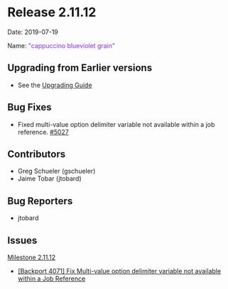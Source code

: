 # Release 2.11.12

Date: 2019-07-19

Name: <span style="color: blueviolet"><span class="glyphicon grain"></span> "cappuccino blueviolet grain"</span>

## Upgrading from Earlier versions

* See the [Upgrading Guide](http://rundeck.org/docs/upgrading/index.html)

## Bug Fixes

* Fixed multi-value option delimiter variable not available within a job reference. [#5027](https://github.com/rundeck/rundeck/pull/5027)

## Contributors

* Greg Schueler (gschueler)
* Jaime Tobar (jtobard)

## Bug Reporters

* jtobard

## Issues

[Milestone 2.11.12](https://github.com/rundeck/rundeck/milestone/112)

* [\[Backport 4071\] Fix Multi-value option delimiter variable not available within a Job Reference](https://github.com/rundeck/rundeck/pull/5027)
